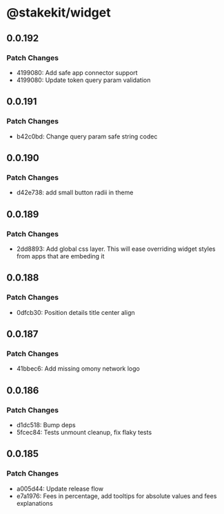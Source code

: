# @stakekit/widget

## 0.0.192

### Patch Changes

- 4199080: Add safe app connector support
- 4199080: Update token query param validation

## 0.0.191

### Patch Changes

- b42c0bd: Change query param safe string codec

## 0.0.190

### Patch Changes

- d42e738: add small button radii in theme

## 0.0.189

### Patch Changes

- 2dd8893: Add global css layer. This will ease overriding widget styles from apps that are embeding it

## 0.0.188

### Patch Changes

- 0dfcb30: Position details title center align

## 0.0.187

### Patch Changes

- 41bbec6: Add missing omony network logo

## 0.0.186

### Patch Changes

- d1dc518: Bump deps
- 5fcec84: Tests unmount cleanup, fix flaky tests

## 0.0.185

### Patch Changes

- a005d44: Update release flow
- e7a1976: Fees in percentage, add tooltips for absolute values and fees explanations
